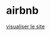 # airbnb

[visualiser le site](https://htmlpreview.github.io/?https://github.com/simplon-jeromem/airbnb/blob/master/Index1.html "texte pour le titre, facultatif")
